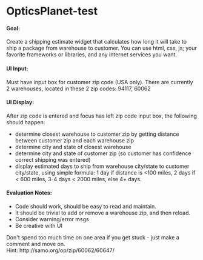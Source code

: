 # OpticsPlanet-test
<h4>Goal:</h4>
Create a shipping estimate widget that calculates how long it will take to ship a package from warehouse to customer. You can use html, css, js; your favorite frameworks or libraries, and any internet services you want.

<h4>UI Input:</h4>
Must have input box for customer zip code (USA only). There are currently 2 warehouses, located in these 2 zip codes: 94117, 60062

<h4>UI Display:</h4>
After zip code is entered and focus has left zip code input box, the following should happen:
<ul>
<li>determine closest warehouse to customer zip by getting distance between customer zip and each warehouse zip</li>
<li>determine city and state of closest warehouse</li>
<li>determine city and state of customer zip (so customer has confidence correct shipping was entered)</li>
<li>display estimated days to ship from warehouse city/state to customer city/state, using simple formula: 1 day if distance is <100 miles, 2 days if < 600 miles, 3-4 days < 2000 miles, else 4+ days.</li>
</ul>

<h4>Evaluation Notes:</h4>
<ul>
<li>Code should work, should be easy to read and maintain.</li>
<li>It should be trivial to add or remove a warehouse zip, and then reload.</li>
<li>Consider warning/error msgs</li>
<li>Be creative with UI</li>
</ul>
Don't spend too much time on one area if you get stuck - just make a comment and move on.<br>
Hint: http://samo.org/op/zip/60062/60647/

